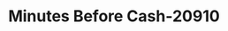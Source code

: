 ---
f_zip-code: 41031
f_state-code: KY
title: Minutes Before Cash-20910
f_phone: 859-235-0330
f_city-only: Cynthiana
f_address: 201 North Main Street Cynthiana
f_location-unique-id: '20910'
slug: minutes-before-cash-20910
updated-on: '2024-05-30T13:46:58.046Z'
created-on: '2024-05-30T13:36:59.803Z'
published-on: '2024-05-30T13:54:32.469Z'
f_city-state: cms/city/cynthiana-ky.md
f_company: cms/company/minutes-before-cash.md
f_state: cms/state/kentucky.md
layout: '[payday-loan].html'
tags: payday-loan
---